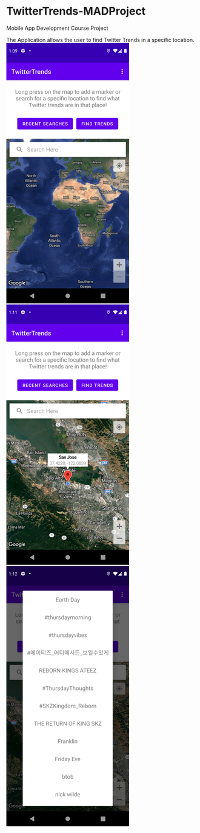 # TwitterTrends-MADProject
Mobile App Development Course Project

The Application allows the user to find Twitter Trends in a specific location. 
![alt text](https://github.com/florekkinga/TwitterTrends-MADProject/blob/master/screenshots/1.png?raw=true)
![alt text](https://github.com/florekkinga/TwitterTrends-MADProject/blob/master/screenshots/2.png?raw=true)
![alt text](https://github.com/florekkinga/TwitterTrends-MADProject/blob/master/screenshots/3.png?raw=true)
